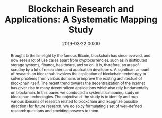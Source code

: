 ---
title: "Blockchain Research and Applications: A Systematic Mapping Study"
category: papers
date: 2019-03-22 00:00
conference: Springer IETE International Conference on Blockchain Technology (IC-BCT 2019)
authors:
- name: <b>Samvid Dharanikota</b>
- name: Sagar Bharadwaj KS
- name: Adarsh Honawad
- name: K. Chandrasekaran
  url: https://cse.nitk.ac.in/faculty/chandrasekaran-k
abstract: Brought to the limelight by the famous Bitcoin, blockchain has since evolved, and now sees a lot of use cases apart from cryptocurrencies, such as in distributed storage systems, finance, healthcare, and so on. It is, therefore, an area of scrutiny by a lot of researchers and application developers. A significant amount of research on blockchain involves the application of blockchain technology to solve problems from various domains or improve the existing architecture of blockchain itself. The recent trend towards the decentralization of the Internet has given rise to many decentralized applications which also rely fundamentally on blockchain. In this paper, we conducted a systematic mapping study on blockchain technologies. The objective of the study is to identify and map various domains of research related to blockchain and recognize possible directions for future research. We do so by formulating a set of well-defined research questions and providing answers to them.
paperlink: https://link.springer.com/chapter/10.1007/978-981-15-4542-9_13
hidden: true # don't count this post in blog pagination
paperid: 1
---